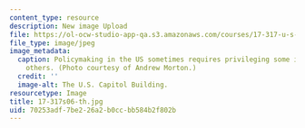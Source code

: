 ```yaml
---
content_type: resource
description: New image Upload
file: https://ol-ocw-studio-app-qa.s3.amazonaws.com/courses/17-317-u-s-social-policy-spring-2006/70253adf7be226a2b0ccbb584b2f802b_17-317s06-th.jpg
file_type: image/jpeg
image_metadata:
  caption: Policymaking in the US sometimes requires privileging some interests over
    others. (Photo courtesy of Andrew Morton.)
  credit: ''
  image-alt: The U.S. Capitol Building.
resourcetype: Image
title: 17-317s06-th.jpg
uid: 70253adf-7be2-26a2-b0cc-bb584b2f802b
---
```


